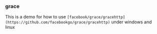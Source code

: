 ### grace

This is a demo for how to use `[facebook/grace/gracehttp](https://github.com/facebookgo/grace/gracehttp)` under windows and linux
